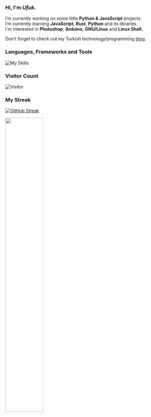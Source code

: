 <h3 align="left">Hi, I'm <em>Ufuk</em>.</h1>

<p>
  I’m currently working on some little <strong>Python & JavaScript</strong> projects. <br> 
  I’m currently learning <strong>JavaScript</strong>, <strong>Rust</strong>, <strong>Python</strong> and its libraries.<br> 
  I'm interested in <strong>Photoshop</strong>, <strong>Arduino</strong>, <strong>GNU/Linux</strong> and <strong>Linux Shell.</strong> 

  Don't forget to check out my Turkish technology/programming <a href="https://ufuk.bearblog.dev" target="_blank" rel="noopener noreferrer">blog</a>.
</p>

<h3 align="left">Languages, Frameworks and Tools</h3>

<img src="https://skillicons.dev/icons?i=figma,html,css,bootstrap,js,nodejs,npm,react,vue,supabase,python,flask,md,linux&perline=7" alt="My Skills">

<h3 align="left">Visitor Count</h3>

![Visitor](https://profile-counter.glitch.me/ufuayk/count.svg)

<h3 align="left">My Streak</h3>

[![GitHub Streak](https://streak-stats.demolab.com?user=ufuayk&theme=react)](https://git.io/streak-stats)

<img width="49%" src="https://capsule-render.vercel.app/api?type=waving&color=gradient&height=120&section=footer"/>
